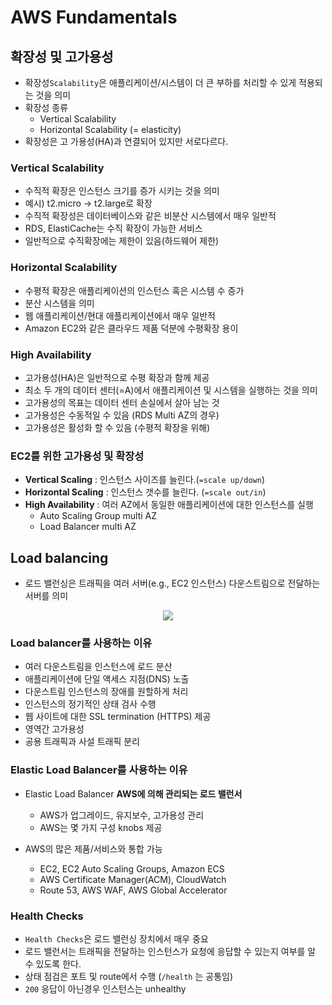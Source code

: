 # AWS Fundamentals


## 확장성 및 고가용성
- 확장성`Scalability`은 애플리케이션/시스템이 더 큰 부하를 처리할 수 있게 적용되는 것을 의미
- 확장성 종류
    - Vertical Scalability
    - Horizontal Scalability (= elasticity)
- 확장성은 고 가용성(HA)과 연결되어 있지만 서로다르다.

### Vertical Scalability
- 수직적 확장은 인스턴스 크기를 증가 시키는 것을 의미
- 예시) t2.micro -> t2.large로 확장
- 수직적 확장성은 데이터베이스와 같은 비분산 시스템에서 매우 일반적
- RDS, ElastiCache는 수직 확장이 가능한 서비스
- 일반적으로 수직확장에는 제한이 있음(하드웨어 제한)

### Horizontal Scalability
- 수평적 확장은 애플리케이션의 인스턴스 혹은 시스템 수 증가
- 분산 시스템을 의미
- 웹 애플리케이션/현대 애플리케이션에서 매우 일반적
- Amazon EC2와 같은 클라우드 제품 덕분에 수평확장 용이

### High Availability
- 고가용성(HA)은 일반적으로 수평 확장과 함께 제공
- 최소 두 개의 데이터 센터(=A)에서 애플리케이션 및 시스템을 실행하는 것을 의미
- 고가용성의 목표는 데이터 센터 손실에서 살아 남는 것
- 고가용성은 수동적일 수 있음 (RDS Multi AZ의 경우)
- 고가용성은 활성화 할 수 있음 (수평적 확장을 위해)

### EC2를 위한 고가용성 및 확장성
- **Vertical Scaling** : 인스턴스 사이즈를 늘린다.(`=scale up/down`)
- **Horizontal Scaling** : 인스턴스 갯수를 늘린다. (`=scale out/in`)
- **High Availability** : 여러 AZ에서 동일한 애플리케이션에 대한 인스턴스를 실행 
    - Auto Scaling Group multi AZ
    - Load Balancer multi AZ

## Load balancing
- 로드 밸런싱은 트래픽을 여러 서버(e.g., EC2 인스턴스) 다운스트림으로 전달하는 서버를 의미
<center><image src="/posts/images/aws/load-balancing.png">
</center>

### Load balancer를 사용하는 이유
- 여러 다운스트림을 인스턴스에 로드 분산
- 애플리케이션에 단일 액세스 지점(DNS) 노출
- 다운스트림 인스턴스의 장애를 원할하게 처리
- 인스턴스의 정기적인 상태 검사 수행
- 웹 사이트에 대한 SSL termination (HTTPS) 제공
- 영역간 고가용성
- 공용 트래픽과 사설 트래픽 분리

### Elastic Load Balancer를 사용하는 이유
- Elastic Load Balancer **AWS에 의해 관리되는 로드 밸런서**
    - AWS가 업그레이드, 유지보수, 고가용성 관리
    - AWS는 몇 가지 구성 knobs 제공

- AWS의 많은 제품/서비스와 통합 가능
    - EC2, EC2 Auto Scaling Groups, Amazon ECS
    - AWS Certificate Manager(ACM), CloudWatch
    - Route 53, AWS WAF, AWS Global Accelerator

### Health Checks
- `Health Checks`은 로드 밸런싱 장치에서 매우 중요
- 로드 밸런서는 트래픽을 전달하는 인스턴스가 요청에 응답할 수 있는지 여부를 알 수 있도록 한다.
- 상태 점검은 포트 및 route에서 수행 (`/health` 는 공통임)
- `200` 응답이 아닌경우 인스턴스는 unhealthy

